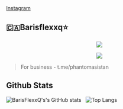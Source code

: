 

<html>
  <head>
  </head>
<div id="widget ">
  <div class="btn-o bg-blue" data-scribe="component:button" style="width: 100%;"><a href="https://www.instagram.com/barisflexxq/" class="btn" id="b"><i class="fa fa-instagram ft14"></i><span class="label" id="l">Instagram</span></a></div>
</div>
  
  <h2 align="centre">🇨🇦Barisflexxq⭐️</h2>

<p align="center"><a href="</h2>

<p align="center">
  <img src="https://resmim.net/cdn/2023/04/26/SDsNOZ.gif">
</p>
<p align="center">
    <a href="https://www.python.org/" alt="made-with-python"> <img src="https://img.shields.io/badge/Made%20with-Python-black.svg?style=flat-square&logo=python&logoColor=blue&color=red" /></a>

> For business - t.me/phantomasistan

## Github Stats
![BarisFlexxQ's's GitHub stats](https://github-readme-stats.vercel.app/api?username=noob-kittu&show_icons=true&theme=synthwave) &nbsp;
![Top Langs](https://github-readme-stats.vercel.app/api/top-langs/?username=noob-lizyangelxdark&layout=compact&show_icons=true&theme=synthwave)


  
